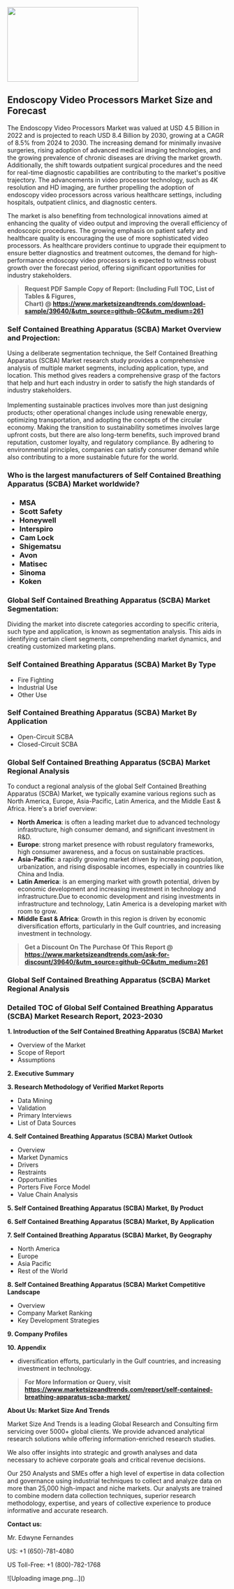 <p><img class="alignnone size-medium wp-image-20088" src="https://ffe5etoiles.com/wp-content/uploads/2024/12/MST1-300x171.png" alt="" width="300" height="171" /></p><h2>Endoscopy Video Processors Market Size and Forecast</h2><p>The Endoscopy Video Processors Market was valued at USD 4.5 Billion in 2022 and is projected to reach USD 8.4 Billion by 2030, growing at a CAGR of 8.5% from 2024 to 2030. The increasing demand for minimally invasive surgeries, rising adoption of advanced medical imaging technologies, and the growing prevalence of chronic diseases are driving the market growth. Additionally, the shift towards outpatient surgical procedures and the need for real-time diagnostic capabilities are contributing to the market's positive trajectory. The advancements in video processor technology, such as 4K resolution and HD imaging, are further propelling the adoption of endoscopy video processors across various healthcare settings, including hospitals, outpatient clinics, and diagnostic centers.</p><p>The market is also benefiting from technological innovations aimed at enhancing the quality of video output and improving the overall efficiency of endoscopic procedures. The growing emphasis on patient safety and healthcare quality is encouraging the use of more sophisticated video processors. As healthcare providers continue to upgrade their equipment to ensure better diagnostics and treatment outcomes, the demand for high-performance endoscopy video processors is expected to witness robust growth over the forecast period, offering significant opportunities for industry stakeholders.</p></p><blockquote id="" class=""><strong>Request PDF Sample Copy of Report: (Including Full TOC, List of Tables &amp; Figures, Chart)&nbsp;@&nbsp;<strong><a href="https://www.marketsizeandtrends.com/download-sample/39640/&utm_source=github-GC&utm_medium=261" target="_blank">https://www.marketsizeandtrends.com/download-sample/39640/&utm_source=github-GC&utm_medium=261</a></strong></strong></blockquote><h3 id="" class="">Self Contained Breathing Apparatus (SCBA) Market&nbsp;Overview and Projection:</h3><p id="" class="">Using a deliberate segmentation technique, the Self Contained Breathing Apparatus (SCBA) Market research study provides a comprehensive analysis of multiple market segments, including application, type, and location. This method gives readers a comprehensive grasp of the factors that help and hurt each industry in order to satisfy the high standards of industry stakeholders. <br /> <br />Implementing sustainable practices involves more than just designing products; other operational changes include using renewable energy, optimizing transportation, and adopting the concepts of the circular economy. Making the transition to sustainability sometimes involves large upfront costs, but there are also long-term benefits, such improved brand reputation, customer loyalty, and regulatory compliance. By adhering to environmental principles, companies can satisfy consumer demand while also contributing to a more sustainable future for the world.</p><h3 id="" class="">Who is the largest manufacturers of&nbsp;Self Contained Breathing Apparatus (SCBA) Market worldwide?</h3><h3 class=""><p><ul><li>MSA </li><li> Scott Safety </li><li> Honeywell </li><li> Interspiro </li><li> Cam Lock </li><li> Shigematsu </li><li> Avon </li><li> Matisec </li><li> Sinoma </li><li> Koken</li></ul></p></h3><h3 id="" class="">Global&nbsp;Self Contained Breathing Apparatus (SCBA) Market Segmentation:</h3><p id="" class="">Dividing the market into discrete categories according to specific criteria, such type and application, is known as segmentation analysis. This aids in identifying certain client segments, comprehending market dynamics, and creating customized marketing plans.</p><h3 id="" class="">Self Contained Breathing Apparatus (SCBA) Market&nbsp;By Type</h3><p><p><ul><li>Fire Fighting </li><li> Industrial Use </li><li> Other Use</p></li></ul></p></p><h3 id="" class="">Self Contained Breathing Apparatus (SCBA) Market&nbsp;By Application</h3><p class=""><p><ul><li>Open-Circuit SCBA </li><li> Closed-Circuit SCBA</li></ul></p></p><h3 id="" class="">Global Self Contained Breathing Apparatus (SCBA) Market Regional Analysis</h3><p id="" class="">To conduct a regional analysis of the global Self Contained Breathing Apparatus (SCBA) Market, we typically examine various regions such as North America, Europe, Asia-Pacific, Latin America, and the Middle East &amp; Africa. Here's a brief overview:</p><ul><li><strong>North America</strong>: is often a leading market due to advanced technology infrastructure, high consumer demand, and significant investment in R&amp;D.</li><li><strong>Europe</strong>: strong market presence with robust regulatory frameworks, high consumer awareness, and a focus on sustainable practices.</li><li><strong>Asia-Pacific</strong>: a rapidly growing market driven by increasing population, urbanization, and rising disposable incomes, especially in countries like China and India.</li><li><strong>Latin America</strong>: is an emerging market with growth potential, driven by economic development and increasing investment in technology and infrastructure.Due to economic development and rising investments in infrastructure and technology, Latin America is a developing market with room to grow.</li><li><strong>Middle East &amp; Africa</strong>: Growth in this region is driven by economic diversification efforts, particularly in the Gulf countries, and increasing investment in technology.</li></ul><blockquote id="" class=""><strong>Get a Discount On The Purchase Of This Report @ <strong><a href="https://www.marketsizeandtrends.com/ask-for-discount/39640/&utm_source=github-GC&utm_medium=261" target="_blank">https://www.marketsizeandtrends.com/ask-for-discount/39640/&utm_source=github-GC&utm_medium=261</a></strong></strong></blockquote><h3 id="" class="">Global Self Contained Breathing Apparatus (SCBA) Market Regional Analysis</h3><h3 id="" class="">Detailed TOC of Global Self Contained Breathing Apparatus (SCBA) Market Research Report, 2023-2030</h3><p id="" class=""><strong>1. Introduction of the Self Contained Breathing Apparatus (SCBA) Market</strong></p><ul><li>Overview of the Market</li><li>Scope of Report</li><li>Assumptions</li></ul><p id="" class=""><strong>2. Executive Summary</strong></p><p id="" class=""><strong>3. Research Methodology of Verified Market Reports</strong></p><ul><li>Data Mining</li><li>Validation</li><li>Primary Interviews</li><li>List of Data Sources</li></ul><p id="" class=""><strong>4. Self Contained Breathing Apparatus (SCBA) Market Outlook</strong></p><ul><li>Overview</li><li>Market Dynamics</li><li>Drivers</li><li>Restraints</li><li>Opportunities</li><li>Porters Five Force Model</li><li>Value Chain Analysis</li></ul><p id="" class=""><strong>5. Self Contained Breathing Apparatus (SCBA) Market, By Product</strong></p><p id="" class=""><strong>6. Self Contained Breathing Apparatus (SCBA) Market, By Application</strong></p><p id="" class=""><strong>7. Self Contained Breathing Apparatus (SCBA) Market, By Geography</strong></p><ul><li>North America</li><li>Europe</li><li>Asia Pacific</li><li>Rest of the World</li></ul><p id="" class=""><strong>8. Self Contained Breathing Apparatus (SCBA) Market Competitive Landscape</strong></p><ul><li>Overview</li><li>Company Market Ranking</li><li>Key Development Strategies</li></ul><p id="" class=""><strong>9. Company Profiles</strong></p><p id="" class=""><strong>10. Appendix</strong></p><ul><li>diversification efforts, particularly in the Gulf countries, and increasing investment in technology.</li></ul><blockquote id="" class=""><strong>For More Information or Query, visit <strong><strong><a href="https://www.marketsizeandtrends.com/report/self-contained-breathing-apparatus-scba-market/" target="_blank">https://www.marketsizeandtrends.com/report/self-contained-breathing-apparatus-scba-market/</a></strong></strong></strong></blockquote><p id="" class=""><strong>About Us: Market Size And Trends</strong></p><p id="" class="">Market Size And Trends is a leading Global Research and Consulting firm servicing over 5000+ global clients. We provide advanced analytical research solutions while offering information-enriched research studies.</p><p id="" class="">We also offer insights into strategic and growth analyses and data necessary to achieve corporate goals and critical revenue decisions.</p><p id="" class="">Our 250 Analysts and SMEs offer a high level of expertise in data collection and governance using industrial techniques to collect and analyze data on more than 25,000 high-impact and niche markets. Our analysts are trained to combine modern data collection techniques, superior research methodology, expertise, and years of collective experience to produce informative and accurate research.</p><p id="" class=""><strong>Contact us:</strong></p><p id="" class="">Mr. Edwyne Fernandes</p><p id="" class="">US: +1 (650)-781-4080</p><p id="" class="">US Toll-Free: +1 (800)-782-1768</p>
![Uploading image.png…]()
